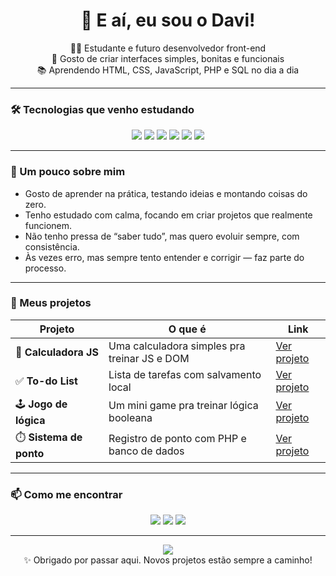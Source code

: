<h1 align="center">👋 E aí, eu sou o Davi!</h1>

<p align="center">
  👨‍💻 Estudante e futuro desenvolvedor front-end <br/>
  🎨 Gosto de criar interfaces simples, bonitas e funcionais <br/>
  📚 Aprendendo HTML, CSS, JavaScript, PHP e SQL no dia a dia
</p>

---

### 🛠️ Tecnologias que venho estudando

<div align="center">
  <img src="https://img.shields.io/badge/HTML5-E34F26?style=for-the-badge&logo=html5&logoColor=fff" />
  <img src="https://img.shields.io/badge/CSS3-1572B6?style=for-the-badge&logo=css3" />
  <img src="https://img.shields.io/badge/JavaScript-F7DF1E?style=for-the-badge&logo=javascript&logoColor=000" />
  <img src="https://img.shields.io/badge/PHP-777BB4?style=for-the-badge&logo=php&logoColor=fff" />
  <img src="https://img.shields.io/badge/MySQL-4479A1?style=for-the-badge&logo=mysql&logoColor=fff" />
  <img src="https://img.shields.io/badge/Git-F05032?style=for-the-badge&logo=git&logoColor=fff" />
</div>

---

### 🧠 Um pouco sobre mim

- Gosto de aprender na prática, testando ideias e montando coisas do zero.
- Tenho estudado com calma, focando em criar projetos que realmente funcionem.
- Não tenho pressa de “saber tudo”, mas quero evoluir sempre, com consistência.
- Às vezes erro, mas sempre tento entender e corrigir — faz parte do processo.

---

### 📂 Meus projetos

| Projeto | O que é | Link |
|--------|--------|------|
| 🧮 **Calculadora JS** | Uma calculadora simples pra treinar JS e DOM | [Ver projeto](https://github.com/SEUUSUARIO/calculadora-js) |
| ✅ **To-do List** | Lista de tarefas com salvamento local | [Ver projeto](https://github.com/SEUUSUARIO/todo-list) |
| 🕹️ **Jogo de lógica** | Um mini game pra treinar lógica booleana | [Ver projeto](https://github.com/SEUUSUARIO/jogo-logica) |
| ⏱️ **Sistema de ponto** | Registro de ponto com PHP e banco de dados | [Ver projeto](https://github.com/SEUUSUARIO/sistema-ponto) |

---

### 📫 Como me encontrar

<div align="center">
  <a href="mailto:seuemail@email.com"><img src="https://img.shields.io/badge/-Email-EA4335?style=for-the-badge&logo=gmail&logoColor=fff"/></a>
  <a href="https://instagram.com/seuusuario"><img src="https://img.shields.io/badge/-Instagram-E4405F?style=for-the-badge&logo=instagram&logoColor=fff" /></a>
  <a href="https://www.linkedin.com/in/seuusuario"><img src="https://img.shields.io/badge/-LinkedIn-0A66C2?style=for-the-badge&logo=linkedin&logoColor=fff" /></a>
</div>

---

<div align="center">
  <img src="https://github-readme-stats.vercel.app/api?username=SEUUSUARIO&show_icons=true&theme=tokyonight&count_private=true" />
</div>

<div align="center">
  ✨ Obrigado por passar aqui. Novos projetos estão sempre a caminho!
</div>
